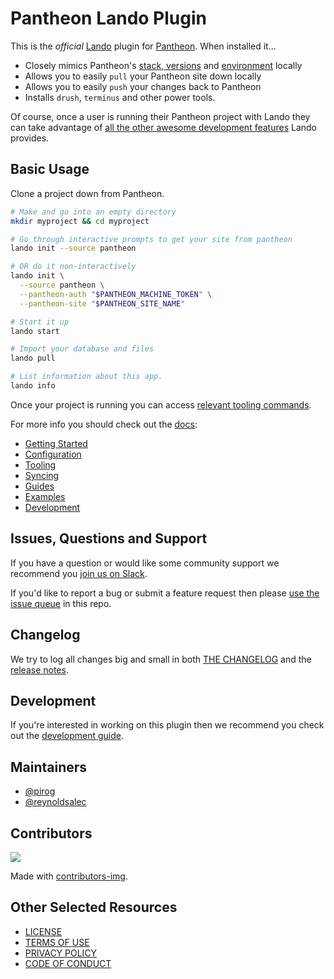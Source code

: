 # Pantheon Lando Plugin

This is the _official_ [Lando](https://lando.dev) plugin for [Pantheon](https://pantheon.io). When installed it...

* Closely mimics Pantheon's [stack, versions](https://docs.pantheon.io/platform/) and [environment](https://docs.pantheon.io/read-environment-config/) locally
* Allows you to easily `pull` your Pantheon site down locally
* Allows you to easily `push` your changes back to Pantheon
* Installs `drush`, `terminus` and other power tools.

Of course, once a user is running their Pantheon project with Lando they can take advantage of [all the other awesome development features](https://docs.lando.dev) Lando provides.


## Basic Usage

Clone a project down from Pantheon.

```bash
# Make and go into an empty directory
mkdir myproject && cd myproject

# Go through interactive prompts to get your site from pantheon
lando init --source pantheon

# OR do it non-interactively
lando init \
  --source pantheon \
  --pantheon-auth "$PANTHEON_MACHINE_TOKEN" \
  --pantheon-site "$PANTHEON_SITE_NAME"

# Start it up
lando start

# Import your database and files
lando pull

# List information about this app.
lando info
```

Once your project is running you can access [relevant tooling commands](https://github.com/lando/pantheon/blob/main/docs/usage.md#application-tooling).

For more info you should check out the [docs](https://docs.lando.dev/pantheon):

* [Getting Started](https://docs.lando.dev/pantheon/getting-started.html)
* [Configuration](https://docs.lando.dev/pantheon/config.html)
* [Tooling](https://docs.lando.dev/pantheon/tooling.html)
* [Syncing](https://docs.lando.dev/pantheon/syncing.html)
* [Guides](https://docs.lando.dev/pantheon/adding-more-tooling.html)
* [Examples](https://github.com/lando/pantheon/tree/main/examples)
* [Development](https://docs.lando.dev/pantheon/development.html)

## Issues, Questions and Support

If you have a question or would like some community support we recommend you [join us on Slack](https://launchpass.com/devwithlando).

If you'd like to report a bug or submit a feature request then please [use the issue queue](https://github.com/lando/pantheon/issues/new/choose) in this repo.

## Changelog

We try to log all changes big and small in both [THE CHANGELOG](https://github.com/lando/pantheon/blob/main/CHANGELOG.md) and the [release notes](https://github.com/lando/pantheon/releases).

## Development

If you're interested in working on this plugin then we recommend you check out the [development guide](https://github.com/lando/pantheon/blob/main/docs/development.md).


## Maintainers

* [@pirog](https://github.com/pirog)
* [@reynoldsalec](https://github.com/reynoldsalec)

## Contributors

<a href="https://github.com/lando/pantheon/graphs/contributors">
  <img src="https://contrib.rocks/image?repo=lando/pantheon" />
</a>

Made with [contributors-img](https://contrib.rocks).

## Other Selected Resources

* [LICENSE](/LICENSE)
* [TERMS OF USE](https://docs.lando.dev/terms)
* [PRIVACY POLICY](https://docs.lando.dev/privacy)
* [CODE OF CONDUCT](https://docs.lando.dev/coc)

